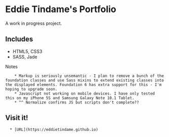 # Eddie Tindame's Portfolio

A work in progress project.

## Includes

  * HTML5, CSS3
  * SASS, Jade

Notes
```
	* Markup is seriously unsemantic - I plan to remove a bunch of the foundation classes and use Sass mixins to extend existing classes into the displayed elements. Foundation 6 has extra support for this - I'm hoping to upgrade soon.
	* Javascript not working on mobile devices. I have only tested this on my iPhone 5S and Samsung Galaxy Note 10.1 Tablet.
	* ^^ Normalize confirms JS but scripts don't complete??

```
## Visit it!
```
  * [URL](https://eddietindame.github.io)
```
